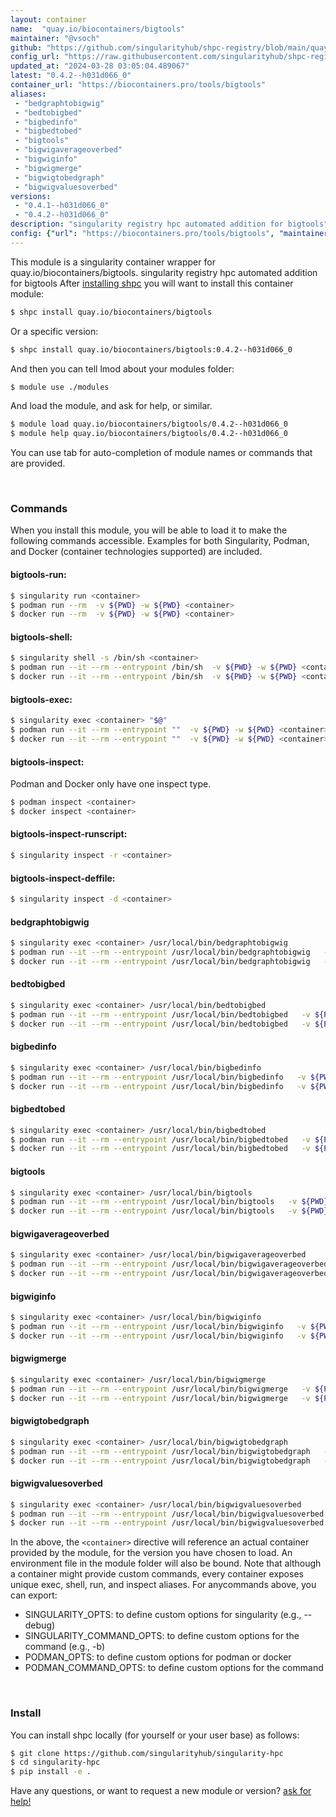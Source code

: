 ```yaml
---
layout: container
name:  "quay.io/biocontainers/bigtools"
maintainer: "@vsoch"
github: "https://github.com/singularityhub/shpc-registry/blob/main/quay.io/biocontainers/bigtools/container.yaml"
config_url: "https://raw.githubusercontent.com/singularityhub/shpc-registry/main/quay.io/biocontainers/bigtools/container.yaml"
updated_at: "2024-03-28 03:05:04.489067"
latest: "0.4.2--h031d066_0"
container_url: "https://biocontainers.pro/tools/bigtools"
aliases:
 - "bedgraphtobigwig"
 - "bedtobigbed"
 - "bigbedinfo"
 - "bigbedtobed"
 - "bigtools"
 - "bigwigaverageoverbed"
 - "bigwiginfo"
 - "bigwigmerge"
 - "bigwigtobedgraph"
 - "bigwigvaluesoverbed"
versions:
 - "0.4.1--h031d066_0"
 - "0.4.2--h031d066_0"
description: "singularity registry hpc automated addition for bigtools"
config: {"url": "https://biocontainers.pro/tools/bigtools", "maintainer": "@vsoch", "description": "singularity registry hpc automated addition for bigtools", "latest": {"0.4.2--h031d066_0": "sha256:84001d75d09d8b275336847bd1a57eb2b820f068e7c2fb40fdce30cddf1116e9"}, "tags": {"0.4.1--h031d066_0": "sha256:64fba24fad37fd4d53321adddf46ec21a2de4028ecceb4f099f5434218f836f9", "0.4.2--h031d066_0": "sha256:84001d75d09d8b275336847bd1a57eb2b820f068e7c2fb40fdce30cddf1116e9"}, "docker": "quay.io/biocontainers/bigtools", "aliases": {"bedgraphtobigwig": "/usr/local/bin/bedgraphtobigwig", "bedtobigbed": "/usr/local/bin/bedtobigbed", "bigbedinfo": "/usr/local/bin/bigbedinfo", "bigbedtobed": "/usr/local/bin/bigbedtobed", "bigtools": "/usr/local/bin/bigtools", "bigwigaverageoverbed": "/usr/local/bin/bigwigaverageoverbed", "bigwiginfo": "/usr/local/bin/bigwiginfo", "bigwigmerge": "/usr/local/bin/bigwigmerge", "bigwigtobedgraph": "/usr/local/bin/bigwigtobedgraph", "bigwigvaluesoverbed": "/usr/local/bin/bigwigvaluesoverbed"}}
---
```


This module is a singularity container wrapper for quay.io/biocontainers/bigtools.
singularity registry hpc automated addition for bigtools
After [installing shpc](#install) you will want to install this container module:


```bash
$ shpc install quay.io/biocontainers/bigtools
```

Or a specific version:

```bash
$ shpc install quay.io/biocontainers/bigtools:0.4.2--h031d066_0
```

And then you can tell lmod about your modules folder:

```bash
$ module use ./modules
```

And load the module, and ask for help, or similar.

```bash
$ module load quay.io/biocontainers/bigtools/0.4.2--h031d066_0
$ module help quay.io/biocontainers/bigtools/0.4.2--h031d066_0
```

You can use tab for auto-completion of module names or commands that are provided.

<br>

### Commands

When you install this module, you will be able to load it to make the following commands accessible.
Examples for both Singularity, Podman, and Docker (container technologies supported) are included.

#### bigtools-run:

```bash
$ singularity run <container>
$ podman run --rm  -v ${PWD} -w ${PWD} <container>
$ docker run --rm  -v ${PWD} -w ${PWD} <container>
```

#### bigtools-shell:

```bash
$ singularity shell -s /bin/sh <container>
$ podman run --it --rm --entrypoint /bin/sh  -v ${PWD} -w ${PWD} <container>
$ docker run --it --rm --entrypoint /bin/sh  -v ${PWD} -w ${PWD} <container>
```

#### bigtools-exec:

```bash
$ singularity exec <container> "$@"
$ podman run --it --rm --entrypoint ""  -v ${PWD} -w ${PWD} <container> "$@"
$ docker run --it --rm --entrypoint ""  -v ${PWD} -w ${PWD} <container> "$@"
```

#### bigtools-inspect:

Podman and Docker only have one inspect type.

```bash
$ podman inspect <container>
$ docker inspect <container>
```

#### bigtools-inspect-runscript:

```bash
$ singularity inspect -r <container>
```

#### bigtools-inspect-deffile:

```bash
$ singularity inspect -d <container>
```


#### bedgraphtobigwig

```bash
$ singularity exec <container> /usr/local/bin/bedgraphtobigwig
$ podman run --it --rm --entrypoint /usr/local/bin/bedgraphtobigwig   -v ${PWD} -w ${PWD} <container> -c " $@"
$ docker run --it --rm --entrypoint /usr/local/bin/bedgraphtobigwig   -v ${PWD} -w ${PWD} <container> -c " $@"
```


#### bedtobigbed

```bash
$ singularity exec <container> /usr/local/bin/bedtobigbed
$ podman run --it --rm --entrypoint /usr/local/bin/bedtobigbed   -v ${PWD} -w ${PWD} <container> -c " $@"
$ docker run --it --rm --entrypoint /usr/local/bin/bedtobigbed   -v ${PWD} -w ${PWD} <container> -c " $@"
```


#### bigbedinfo

```bash
$ singularity exec <container> /usr/local/bin/bigbedinfo
$ podman run --it --rm --entrypoint /usr/local/bin/bigbedinfo   -v ${PWD} -w ${PWD} <container> -c " $@"
$ docker run --it --rm --entrypoint /usr/local/bin/bigbedinfo   -v ${PWD} -w ${PWD} <container> -c " $@"
```


#### bigbedtobed

```bash
$ singularity exec <container> /usr/local/bin/bigbedtobed
$ podman run --it --rm --entrypoint /usr/local/bin/bigbedtobed   -v ${PWD} -w ${PWD} <container> -c " $@"
$ docker run --it --rm --entrypoint /usr/local/bin/bigbedtobed   -v ${PWD} -w ${PWD} <container> -c " $@"
```


#### bigtools

```bash
$ singularity exec <container> /usr/local/bin/bigtools
$ podman run --it --rm --entrypoint /usr/local/bin/bigtools   -v ${PWD} -w ${PWD} <container> -c " $@"
$ docker run --it --rm --entrypoint /usr/local/bin/bigtools   -v ${PWD} -w ${PWD} <container> -c " $@"
```


#### bigwigaverageoverbed

```bash
$ singularity exec <container> /usr/local/bin/bigwigaverageoverbed
$ podman run --it --rm --entrypoint /usr/local/bin/bigwigaverageoverbed   -v ${PWD} -w ${PWD} <container> -c " $@"
$ docker run --it --rm --entrypoint /usr/local/bin/bigwigaverageoverbed   -v ${PWD} -w ${PWD} <container> -c " $@"
```


#### bigwiginfo

```bash
$ singularity exec <container> /usr/local/bin/bigwiginfo
$ podman run --it --rm --entrypoint /usr/local/bin/bigwiginfo   -v ${PWD} -w ${PWD} <container> -c " $@"
$ docker run --it --rm --entrypoint /usr/local/bin/bigwiginfo   -v ${PWD} -w ${PWD} <container> -c " $@"
```


#### bigwigmerge

```bash
$ singularity exec <container> /usr/local/bin/bigwigmerge
$ podman run --it --rm --entrypoint /usr/local/bin/bigwigmerge   -v ${PWD} -w ${PWD} <container> -c " $@"
$ docker run --it --rm --entrypoint /usr/local/bin/bigwigmerge   -v ${PWD} -w ${PWD} <container> -c " $@"
```


#### bigwigtobedgraph

```bash
$ singularity exec <container> /usr/local/bin/bigwigtobedgraph
$ podman run --it --rm --entrypoint /usr/local/bin/bigwigtobedgraph   -v ${PWD} -w ${PWD} <container> -c " $@"
$ docker run --it --rm --entrypoint /usr/local/bin/bigwigtobedgraph   -v ${PWD} -w ${PWD} <container> -c " $@"
```


#### bigwigvaluesoverbed

```bash
$ singularity exec <container> /usr/local/bin/bigwigvaluesoverbed
$ podman run --it --rm --entrypoint /usr/local/bin/bigwigvaluesoverbed   -v ${PWD} -w ${PWD} <container> -c " $@"
$ docker run --it --rm --entrypoint /usr/local/bin/bigwigvaluesoverbed   -v ${PWD} -w ${PWD} <container> -c " $@"
```



In the above, the `<container>` directive will reference an actual container provided
by the module, for the version you have chosen to load. An environment file in the
module folder will also be bound. Note that although a container
might provide custom commands, every container exposes unique exec, shell, run, and
inspect aliases. For anycommands above, you can export:

 - SINGULARITY_OPTS: to define custom options for singularity (e.g., --debug)
 - SINGULARITY_COMMAND_OPTS: to define custom options for the command (e.g., -b)
 - PODMAN_OPTS: to define custom options for podman or docker
 - PODMAN_COMMAND_OPTS: to define custom options for the command

<br>

### Install

You can install shpc locally (for yourself or your user base) as follows:

```bash
$ git clone https://github.com/singularityhub/singularity-hpc
$ cd singularity-hpc
$ pip install -e .
```

Have any questions, or want to request a new module or version? [ask for help!](https://github.com/singularityhub/singularity-hpc/issues)